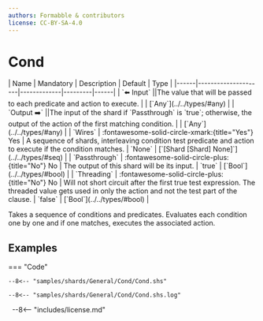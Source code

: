 ```yaml
---
authors: Formabble & contributors
license: CC-BY-SA-4.0
---
```



# Cond

<div class="sh-parameters" markdown="1">
| Name | Mandatory | Description | Default | Type |
|------|---------------------|-------------|---------|------|
| `⬅️ Input` ||The value that will be passed to each predicate and action to execute. | | [`Any`](../../types/#any) |
| `Output ➡️` ||The input of the shard if `Passthrough` is `true`; otherwise, the output of the action of the first matching condition. | | [`Any`](../../types/#any) |
| `Wires` | :fontawesome-solid-circle-xmark:{title="Yes"} Yes  | A sequence of shards, interleaving condition test predicate and action to execute if the condition matches. | `None` | [`[Shard [Shard] None]`](../../types/#seq) |
| `Passthrough` | :fontawesome-solid-circle-plus:{title="No"} No  | The output of this shard will be its input. | `true` | [`Bool`](../../types/#bool) |
| `Threading` | :fontawesome-solid-circle-plus:{title="No"} No  | Will not short circuit after the first true test expression. The threaded value gets used in only the action and not the test part of the clause. | `false` | [`Bool`](../../types/#bool) |

</div>

Takes a sequence of conditions and predicates. Evaluates each condition one by one and if one matches, executes the associated action.

## Examples

=== "Code"

  ```x86asm linenums="1"
  --8<-- "samples/shards/General/Cond/Cond.shs"
  ```

  ```
  --8<-- "samples/shards/General/Cond/Cond.shs.log"
  ```
&nbsp;
--8<-- "includes/license.md"

